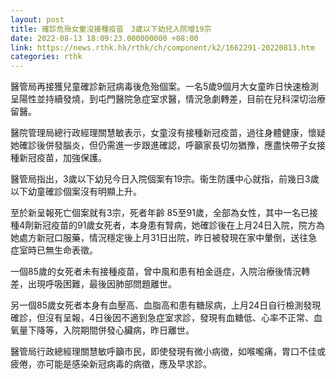```yaml
---
layout: post
title: 確診危殆女童沒接種疫苗　3歲以下幼兒入院增19宗
date: 2022-08-13 18:09:23.000000000 +08:00
link: https://news.rthk.hk/rthk/ch/component/k2/1662291-20220813.htm
categories: rthk
---
```


醫管局再接獲兒童確診新冠病毒後危殆個案。一名5歲9個月大女童昨日快速檢測呈陽性並持續發燒，到屯門醫院急症室求醫，情況急劇轉差，目前在兒科深切治療留醫。

醫院管理局總行政經理關慧敏表示，女童沒有接種新冠疫苗，過往身體健康，懷疑她確診後併發腦炎，但仍需進一步跟進確認，呼籲家長切勿猶豫，應盡快帶子女接種新冠疫苗，加強保護。

醫管局指出，3歲以下幼兒今日入院個案有19宗。衞生防護中心就指，前幾日3歲以下幼童確診個案沒有明顯上升。

至於新呈報死亡個案就有3宗，死者年齡 85至91歲，全部為女性，其中一名已接種4劑新冠疫苗的91歲女死者，本身患有腎病，她確診後在上月24日入院，院方為她處方新冠口服藥，情況穩定後上月31日出院，昨日被發現在家中暈倒，送往急症室時已無生命表徵。

一個85歲的女死者未有接種疫苗，曾中風和患有柏金遜症，入院治療後情況轉差，出現呼吸困難，最後因肺部問題離世。

另一個85歲女死者本身有血壓高、血脂高和患有糖尿病，上月24日自行檢測發現確診，但沒有呈報，4日後因不適到急症室求診，發現有血糖低、心率不正常、血氧量下降等，入院期間併發心臟病，昨日離世。

醫管局行政總經理關慧敏呼籲市民，即使發現有微小病徵，如喉嚨痛，胃口不佳或疲倦，亦可能是感染新冠病毒的病徵，應及早求診。
